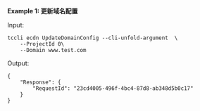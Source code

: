 **Example 1: 更新域名配置**



Input: 

```
tccli ecdn UpdateDomainConfig --cli-unfold-argument  \
    --ProjectId 0\
    --Domain www.test.com
```

Output: 
```
{
    "Response": {
        "RequestId": "23cd4005-496f-4bc4-87d8-ab348d5b0c17"
    }
}
```

